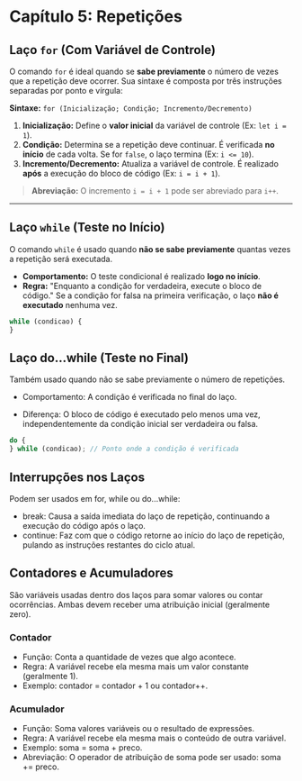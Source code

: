 # Capítulo 5: Repetições

## Laço `for` (Com Variável de Controle)
O comando `for` é ideal quando se **sabe previamente** o número de vezes que a repetição deve ocorrer. Sua sintaxe é composta por três instruções separadas por ponto e vírgula:

**Sintaxe:** `for (Inicialização; Condição; Incremento/Decremento)`

1.  **Inicialização:** Define o **valor inicial** da variável de controle (Ex: `let i = 1`).
2.  **Condição:** Determina se a repetição deve continuar. É verificada **no início** de cada volta. Se for `false`, o laço termina (Ex: `i <= 10`).
3.  **Incremento/Decremento:** Atualiza a variável de controle. É realizado **após** a execução do bloco de código (Ex: `i = i + 1`).

> **Abreviação:** O incremento `i = i + 1` pode ser abreviado para `i++`.

---

## Laço `while` (Teste no Início)
O comando `while` é usado quando **não se sabe previamente** quantas vezes a repetição será executada.

- **Comportamento:** O teste condicional é realizado **logo no início**.
- **Regra:** "Enquanto a condição for verdadeira, execute o bloco de código." Se a condição for falsa na primeira verificação, o laço **não é executado** nenhuma vez.

```javascript
while (condicao) {
}
```

## Laço do...while (Teste no Final)
Também usado quando não se sabe previamente o número de repetições.
- Comportamento: A condição é verificada no final do laço.

- Diferença: O bloco de código é executado pelo menos uma vez, independentemente da condição inicial ser verdadeira ou falsa.
```javascript
do {
} while (condicao); // Ponto onde a condição é verificada
```

## Interrupções nos Laços
Podem ser usados em for, while ou do...while:

- break: Causa a saída imediata do laço de repetição, continuando a execução do código após o laço.
- continue: Faz com que o código retorne ao início do laço de repetição, pulando as instruções restantes do ciclo atual.

## Contadores e Acumuladores
São variáveis usadas dentro dos laços para somar valores ou contar ocorrências. Ambas devem receber uma atribuição inicial (geralmente zero).

### Contador

- Função: Conta a quantidade de vezes que algo acontece.
- Regra: A variável recebe ela mesma mais um valor constante (geralmente 1).
- Exemplo: contador = contador + 1 ou contador++.

### Acumulador

- Função: Soma valores variáveis ou o resultado de expressões.
- Regra: A variável recebe ela mesma mais o conteúdo de outra variável.
- Exemplo: soma = soma + preco.
- Abreviação: O operador de atribuição de soma pode ser usado: soma += preco.

